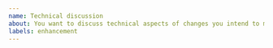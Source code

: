 ```yaml
---
name: Technical discussion
about: You want to discuss technical aspects of changes you intend to make
labels: enhancement
---
```


<!-- Explain the change and the motivations behind it.

For example, if you plan to rely on a new dependency, explain why and what
it brings to the project.

If you plan to make significant changes, go roughly over the steps you intend
to take and how you would divide the change in PRs of a manageable size. -->
